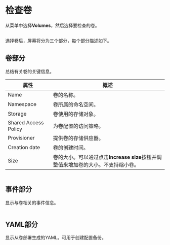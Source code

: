 # 检查卷

从菜单中选择**Volumes**，然后选择要检查的卷。

<figure><img src="../..//assets/2.15-k8s_kubernetes_volume_inspect.gif" alt=""><figcaption></figcaption></figure>

选择卷后，屏幕将分为三个部分，每个部分描述如下。

## 卷部分

总结有关卷的关键信息。

| 属性               | 概述                                                                                                                                             |
| ------------------ | ------------------------------------------------------------------------------------------------------------------------------------------------ |
| Name               | 卷的名称。                                                                                                                                      |
| Namespace          | 卷所属的命名空间。                                                                                                                              |
| Storage            | 卷使用的存储对象。                                                                                                                              |
| Shared Access Policy | 为卷配置的访问策略。                                                                                                                            |
| Provisioner        | 提供卷的存储供应器。                                                                                                                            |
| Creation date      | 卷的创建时间。                                                                                                                                  |
| Size               | 卷的大小。可以通过点击**Increase size**按钮并调整值来增加卷的大小。不支持缩小卷。                                                                |

<figure><img src="../..//assets/2.15-kubernetes_volumes_volume_section.png" alt=""><figcaption></figcaption></figure>

## 事件部分

显示与卷相关的事件信息。

<figure><img src="../..//assets/2.15-k8s-volumes-inspect-events.png" alt=""><figcaption></figcaption></figure>

## YAML部分

显示从卷部署生成的YAML。可用于创建配置备份。

<figure><img src="../..//assets/2.15-kubernetes_volume_volume_yaml.png" alt=""><figcaption></figcaption></figure>

